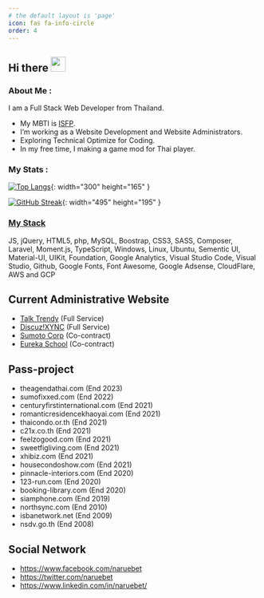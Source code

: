 ```yaml
---
# the default layout is 'page'
icon: fas fa-info-circle
order: 4
---
```

## Hi there <img src="https://media.giphy.com/media/hvRJCLFzcasrR4ia7z/giphy.gif" width="30px"/>

### About Me :

I am a Full Stack Web Developer from Thailand.
  - My MBTI is [ISFP](https://www.16personalities.com/th/isfp-%E0%B8%9A%E0%B8%B8%E0%B8%84%E0%B8%84%E0%B8%A5%E0%B8%B4%E0%B8%81%E0%B8%A0%E0%B8%B2%E0%B8%9E).
  - I’m working as a Website Development and Website Administrators.
  - Exploring Technical Optimize for Coding.
  - In my free time, I making a game mod for Thai player.

### My Stats : 
[![Top Langs](https://github-readme-stats.vercel.app/api/top-langs/?username=Nasz&layout=compact&theme=vision-friendly-dark)](https://github.com/anuraghazra/github-readme-stats){: width="300" height="165" }

[![GitHub Streak](https://github-readme-streak-stats.herokuapp.com?user=Nasz&theme=dark&background=000000)](https://git.io/streak-stats){: width="495" height="195" }

### [My Stack](https://stackshare.io/naruebet/my-stack#stack)
JS, jQuery, HTML5, php, MySQL, Boostrap, CSS3, SASS, Composer, Laravel, Moment.js, TypeScript, Windows, Linux, Ubuntu, Sementic UI, Material-UI, UIKit, Foundation, Google Analytics, Visual Studio Code, Visual Studio, Github, Google Fonts, Font Awesome, Google Adsense, CloudFlare, AWS and GCP

## Current Administrative Website

  - [Talk Trendy](https://talktrendy.net) (Full Service)
  - [Discuz!XYNC](https://discuzxync.com) (Full Service)
  - [Sumoto Corp](https://sumotocorp.com) (Co-contract)
  - [Eureka School](https://eureka-school.com) (Co-contract)

## Pass-project

  - theagendathai.com (End 2023)
  - sumofixxed.com (End 2022)
  - centuryfirstinternational.com (End 2021)
  - romanticresidencekhaoyai.com (End 2021)
  - thaicondo.or.th (End 2021)
  - c21x.co.th (End 2021)
  - feelzogood.com (End 2021)
  - sweetfigliving.com (End 2021)
  - xhibiz.com (End 2021)
  - housecondoshow.com (End 2021)
  - pinnacle-interiors.com (End 2020)
  - 123-run.com (End 2020)
  - booking-library.com (End 2020)
  - siamphone.com (End 2019)
  - northsync.com (End 2010)
  - isbanetwork.net (End 2009)
  - nsdv.go.th (End 2008)

## Social Network
  - <https://www.facebook.com/naruebet>
  - <https://twitter.com/naruebet>
  - <https://www.linkedin.com/in/naruebet/>